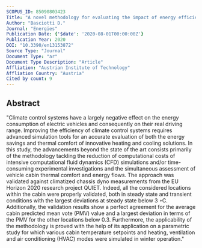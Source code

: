 ```yaml
---
SCOPUS_ID: 85090803423
Title: "A novel methodology for evaluating the impact of energy efficiency measures on the cabin thermal comfort of electric vehicles"
Author: "Basciotti D."
Journal: "Energies"
Publication Date: {'$date': '2020-08-01T00:00:00Z'}
Publication Year: 2020
DOI: "10.3390/en13153872"
Source Type: "Journal"
Document Type: "ar"
Document Type Description: "Article"
Affliation: "Austrian Institute of Technology"
Affliation Country: "Austria"
Cited by count: 9
---
```


## Abstract
"Climate control systems have a largely negative effect on the energy consumption of electric vehicles and consequently on their real driving range. Improving the efficiency of climate control systems requires advanced simulation tools for an accurate evaluation of both the energy savings and thermal comfort of innovative heating and cooling solutions. In this study, the advancements beyond the state of the art consists primarily of the methodology tackling the reduction of computational costs of intensive computational fluid dynamics (CFD) simulations and/or time-consuming experimental investigations and the simultaneous assessment of vehicle cabin thermal comfort and energy flows. The approach was validated against climatized chassis dyno measurements from the EU Horizon 2020 research project QUIET. Indeed, all the considered locations within the cabin were properly validated, both in steady state and transient conditions with the largest deviations at steady state below 3 ◦C. Additionally, the validation results show a perfect agreement for the average cabin predicted mean vote (PMV) value and a largest deviation in terms of the PMV for the other locations below 0.3. Furthermore, the applicability of the methodology is proved with the help of its application on a parametric study for which various cabin temperature setpoints and heating, ventilation and air conditioning (HVAC) modes were simulated in winter operation."
